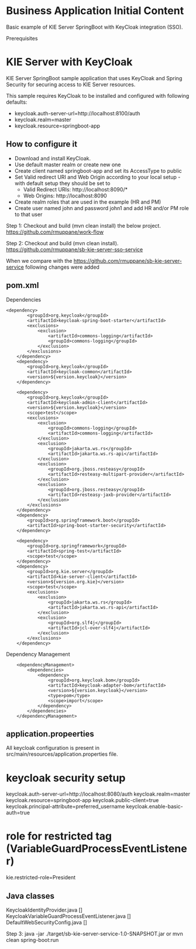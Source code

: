 Business Application Initial Content
====================================

Basic example of KIE Server SpringBoot with KeyCloak integration (SSO).

Prerequisites

KIE Server with KeyCloak
========================

KIE Server SpringBoot sample application that uses KeyCloak and Spring Security for securing access to KIE Server resources.

This sample requires KeyCloak to be installed and configured with following defaults:
- keycloak.auth-server-url=http://localhost:8100/auth
- keycloak.realm=master
- keycloak.resource=springboot-app


How to configure it
-------------------

- Download and install KeyCloak. 
- Use default master realm or create new one
- Create client named springboot-app and set its AccessType to public
- Set Valid redirect URI and Web Origin according to your local setup - with default setup they should be set to
	- Valid Redirect URIs: http://localhost:8090/*
	- Web Origins: http://localhost:8090
- Create realm roles that are used in the example (HR and PM)
- Create user named john and password john1 and add HR and/or PM role to that user

Step 1: Checkout and build (mvn clean install) the below project.
https://github.com/rmuppane/work-flow

Step 2: Checkout and build (mvn clean install).
https://github.com/rmuppane/sb-kie-server-sso-service

When we compare with the https://github.com/rmuppane/sb-kie-server-service following changes were added 


pom.xml
-------

Dependencies

	<dependency>
			<groupId>org.keycloak</groupId>
			<artifactId>keycloak-spring-boot-starter</artifactId>
			<exclusions>
				<exclusion>
					<artifactId>commons-logging</artifactId>
					<groupId>commons-logging</groupId>
				</exclusion>
			</exclusions>
		</dependency>
		<dependency>
			<groupId>org.keycloak</groupId>
			<artifactId>keycloak-common</artifactId>
			<version>${version.keycloak}</version>
		</dependency>

		<dependency>
			<groupId>org.keycloak</groupId>
			<artifactId>keycloak-admin-client</artifactId>
			<version>${version.keycloak}</version>
			<scope>test</scope>
			<exclusions>
				<exclusion>
					<groupId>commons-logging</groupId>
					<artifactId>commons-logging</artifactId>
				</exclusion>
				<exclusion>
					<groupId>jakarta.ws.rs</groupId>
					<artifactId>jakarta.ws.rs-api</artifactId>
				</exclusion>
				<exclusion>
					<groupId>org.jboss.resteasy</groupId>
					<artifactId>resteasy-multipart-provider</artifactId>
				</exclusion>
				<exclusion>
					<groupId>org.jboss.resteasy</groupId>
					<artifactId>resteasy-jaxb-provider</artifactId>
				</exclusion>
			</exclusions>
		</dependency>
		<dependency>
			<groupId>org.springframework.boot</groupId>
			<artifactId>spring-boot-starter-security</artifactId>
		</dependency>

		<dependency>
			<groupId>org.springframework</groupId>
			<artifactId>spring-test</artifactId>
			<scope>test</scope>
		</dependency>
		<dependency>
			<groupId>org.kie.server</groupId>
			<artifactId>kie-server-client</artifactId>
			<version>${version.org.kie}</version>
			<scope>test</scope>
			<exclusions>
				<exclusion>
					<groupId>jakarta.ws.rs</groupId>
					<artifactId>jakarta.ws.rs-api</artifactId>
				</exclusion>
				<exclusion>
					<groupId>org.slf4j</groupId>
					<artifactId>jcl-over-slf4j</artifactId>
				</exclusion>
			</exclusions>
		</dependency>
		
Dependency Management

		<dependencyManagement>
			<dependencies>
				<dependency>
					<groupId>org.keycloak.bom</groupId>
					<artifactId>keycloak-adapter-bom</artifactId>
					<version>${version.keycloak}</version>
					<type>pom</type>
					<scope>import</scope>
				</dependency>
			</dependencies>
		</dependencyManagement>
	


application.propeerties
-----------------------

All keycloak configuration is present in src/main/resources/application.properties file.

# keycloak security setup
keycloak.auth-server-url=http://localhost:8080/auth
keycloak.realm=master
keycloak.resource=springboot-app
keycloak.public-client=true
keycloak.principal-attribute=preferred_username
keycloak.enable-basic-auth=true

# role for restricted tag (VariableGuardProcessEventListener)
kie.restricted-role=President


Java classes
------------

KeycloakIdentityProvider.java []
KeycloakVariableGuardProcessEventListener.java []
DefaultWebSecurityConfig.java []


Step 3: java -jar ./target/sb-kie-server-service-1.0-SNAPSHOT.jar or mvn clean spring-boot:run